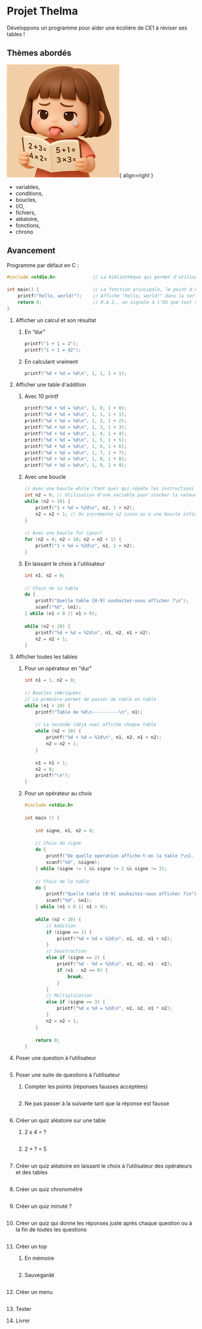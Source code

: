 # Projet Thelma

Développons un programme pour aider une écolière de CE1 à réviser ses tables !

## Thèmes abordés

![Thelma](../images/cours/bts-1/10/thelma.png){ align=right }

+   variables, 
+   conditions, 
+   boucles, 
+   I/O, 
+   fichiers, 
+   aléatoire, 
+   fonctions, 
+   chrono

## Avancement

Programme par défaut en C :

```c
#include <stdio.h>              // La bibliothèque qui permet d'utiliser printf.

int main() {                    // La fonction principale, le point d'entrée du programme.
    printf("hello, world!");    // Affiche "hello, world!" dans la sortie standard.
    return 0;                   // R.A.S., on signale à l'OS que tout s'est bien passé.
}
```

1.  Afficher un calcul et son résultat

    1.  En “dur”

        ```c
        printf("1 + 1 = 2");  
        printf("1 + 1 = 42");  
        ```

    2. En calculant vraiment
    
        ```c
        printf("%d + %d = %d\n", 1, 1, 1 + 1);
        ```


2.  Afficher une table d'addition

    1.  Avec 10 printf

        ```c
        printf("%d + %d = %d\n", 1, 0, 1 + 0);
        printf("%d + %d = %d\n", 1, 1, 1 + 1);
        printf("%d + %d = %d\n", 1, 2, 1 + 2);
        printf("%d + %d = %d\n", 1, 3, 1 + 3);
        printf("%d + %d = %d\n", 1, 4, 1 + 4);
        printf("%d + %d = %d\n", 1, 5, 1 + 5);
        printf("%d + %d = %d\n", 1, 6, 1 + 6);
        printf("%d + %d = %d\n", 1, 7, 1 + 7);
        printf("%d + %d = %d\n", 1, 8, 1 + 8);
        printf("%d + %d = %d\n", 1, 9, 1 + 9);
        ```

    2.  Avec une boucle

        ```c
        // Avec une boucle while (tant que) qui répète les instructions qu'elle contient tant que la condition est vraie.
        int n2 = 0; // Utilisation d'une variable pour stocker la valeur à ajouter qui s'incrémente à chaque itération de la boucle.
        while (n2 < 10) {
            printf("1 + %d = %2d\n", n2, 1 + n2);
            n2 = n2 + 1; // On incrémente n2 sinon on a une boucle infinie.
        }

        // Avec une boucle for (pour)
        for (n2 = 0; n2 < 10; n2 = n2 + 1) {
            printf("1 + %d = %2d\n", n2, 1 + n2);
        }
        ```

    3.  En laissant le choix à l'utilisateur
    
        ```c
        int n1, n2 = 0;

        // Choix de la table
        do {
            printf("Quelle table [0-9] souhaitez-vous afficher ?\n");
            scanf("%d", &n1);
        } while (n1 < 0 || n1 > 9);

        while (n2 < 10) {
            printf("%d + %d = %2d\n", n1, n2, n1 + n2);
            n2 = n2 + 1;
        }
        ```

3.  Afficher toutes les tables

    1.  Pour un opérateur en "dur"

        ```c
        int n1 = 1, n2 = 0;

        // Boucles imbriquées
        // La première permet de passer de table en table
        while (n1 < 10) {
            printf("Table de %d\n----------\n", n1);
            
            // La seconde (déjà vue) affiche chaque table
            while (n2 < 10) {
                printf("%d + %d = %2d\n", n1, n2, n1 + n2);
                n2 = n2 + 1;
            }

            n1 = n1 + 1;
            n2 = 0;
            printf("\n");
        }
        ```

    2. Pour un opérateur au choix 

        ```c
        #include <stdio.h>

        int main () {

            int signe, n1, n2 = 0;

            // Choix du signe
            do {
                printf("De quelle opération affiche-t-on la table ?\n1. Addition\n2. Soustraction\n3. Multiplication\n> ");
                scanf("%d", &signe);
            } while (signe != 1 && signe != 2 && signe != 3);

            // Choix de la table
            do {
                printf("Quelle table [0-9] souhaitez-vous afficher ?\n");
                scanf("%d", &n1);
            } while (n1 < 0 || n1 > 9);

            while (n2 < 10) {
                // Addition
                if (signe == 1) {
                    printf("%d + %d = %2d\n", n1, n2, n1 + n2);
                }
                // Soustraction
                else if (signe == 2) {
                    printf("%d - %d = %2d\n", n1, n2, n1 - n2);
                    if (n1 - n2 == 0) {
                        break;
                    }
                }
                // Multiplication
                else if (signe == 3) {
                    printf("%d x %d = %2d\n", n1, n2, n1 * n2);
                }
                n2 = n2 + 1;
            }

            return 0;
        }
        ```
    
4. Poser une question à l’utilisateur

    ```c
    
    ```
    
5. Poser une suite de questions à l’utilisateur

    1. Compter les points (réponses fausses acceptées)

    ```c
    
    ```
    
    2. Ne pas passer à la suivante tant que la réponse est fausse

    ```c
    
    ```
    
6. Créer un quiz aléatoire sur une table

    1. 2 x 4 = ?

    ```c
    
    ```
    
    2. 2 + ? = 5

    ```c
    
    ```
    
7. Créer un quiz aléatoire en laissant le choix à l’utilisateur des opérateurs et des tables

    ```c
    
    ```
    
8. Créer un quiz chronométré

    ```c
    
    ```
    
9. Créer un quiz minuté ?

    ```c
    
    ```
    
10. Créer un quiz qui donne les réponses juste après chaque question ou à la fin de toutes les questions 

    ```c
    
    ```
    
11. Créer un top
    1. En mémoire

    ```c
    
    ```
    
    2. Sauvegardé

    ```c
    
    ```
    
12. Créer un menu

    ```c
    
    ```
    
13. Tester
    
14. Livrer